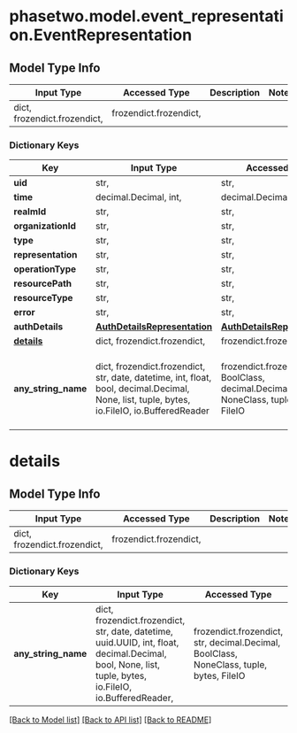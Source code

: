 # phasetwo.model.event_representation.EventRepresentation

## Model Type Info
Input Type | Accessed Type | Description | Notes
------------ | ------------- | ------------- | -------------
dict, frozendict.frozendict,  | frozendict.frozendict,  |  | 

### Dictionary Keys
Key | Input Type | Accessed Type | Description | Notes
------------ | ------------- | ------------- | ------------- | -------------
**uid** | str,  | str,  |  | [optional] 
**time** | decimal.Decimal, int,  | decimal.Decimal,  |  | [optional] 
**realmId** | str,  | str,  |  | [optional] 
**organizationId** | str,  | str,  |  | [optional] 
**type** | str,  | str,  |  | [optional] 
**representation** | str,  | str,  |  | [optional] 
**operationType** | str,  | str,  |  | [optional] 
**resourcePath** | str,  | str,  |  | [optional] 
**resourceType** | str,  | str,  |  | [optional] 
**error** | str,  | str,  |  | [optional] 
**authDetails** | [**AuthDetailsRepresentation**](AuthDetailsRepresentation.md) | [**AuthDetailsRepresentation**](AuthDetailsRepresentation.md) |  | [optional] 
**[details](#details)** | dict, frozendict.frozendict,  | frozendict.frozendict,  |  | [optional] 
**any_string_name** | dict, frozendict.frozendict, str, date, datetime, int, float, bool, decimal.Decimal, None, list, tuple, bytes, io.FileIO, io.BufferedReader | frozendict.frozendict, str, BoolClass, decimal.Decimal, NoneClass, tuple, bytes, FileIO | any string name can be used but the value must be the correct type | [optional]

# details

## Model Type Info
Input Type | Accessed Type | Description | Notes
------------ | ------------- | ------------- | -------------
dict, frozendict.frozendict,  | frozendict.frozendict,  |  | 

### Dictionary Keys
Key | Input Type | Accessed Type | Description | Notes
------------ | ------------- | ------------- | ------------- | -------------
**any_string_name** | dict, frozendict.frozendict, str, date, datetime, uuid.UUID, int, float, decimal.Decimal, bool, None, list, tuple, bytes, io.FileIO, io.BufferedReader,  | frozendict.frozendict, str, decimal.Decimal, BoolClass, NoneClass, tuple, bytes, FileIO | any string name can be used but the value must be the correct type | [optional]

[[Back to Model list]](../../README.md#documentation-for-models) [[Back to API list]](../../README.md#documentation-for-api-endpoints) [[Back to README]](../../README.md)

